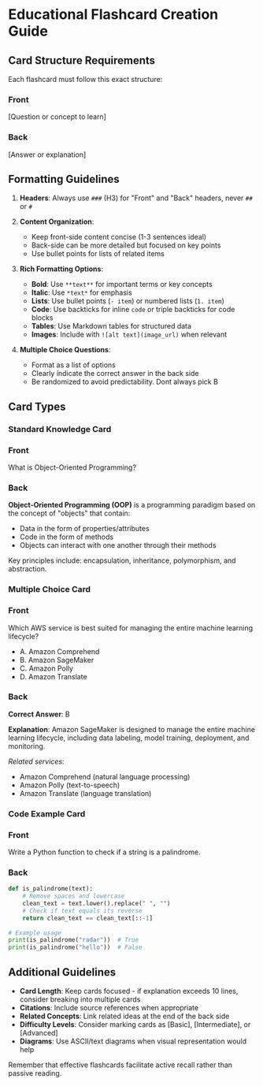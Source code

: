 # Educational Flashcard Creation Guide

## Card Structure Requirements

Each flashcard must follow this exact structure:

<!-- Card Start -->

### Front
[Question or concept to learn]

### Back
[Answer or explanation]

<!-- Card End -->

## Formatting Guidelines

1. **Headers**: Always use `###` (H3) for "Front" and "Back" headers, never `##` or `#`
2. **Content Organization**:
   - Keep front-side content concise (1-3 sentences ideal)
   - Back-side can be more detailed but focused on key points
   - Use bullet points for lists of related items

3. **Rich Formatting Options**:
   - **Bold**: Use `**text**` for important terms or key concepts
   - **Italic**: Use `*text*` for emphasis
   - **Lists**: Use bullet points (`- item`) or numbered lists (`1. item`)
   - **Code**: Use backticks for inline `code` or triple backticks for code blocks
   - **Tables**: Use Markdown tables for structured data
   - **Images**: Include with `![alt text](image_url)` when relevant

4. **Multiple Choice Questions**:
   - Format as a list of options
   - Clearly indicate the correct answer in the back side
   - Be randomized to avoid predictability.  Dont always pick B

## Card Types

### Standard Knowledge Card
<!-- Card Start -->
### Front
What is Object-Oriented Programming?

### Back
**Object-Oriented Programming (OOP)** is a programming paradigm based on the concept of "objects" that contain:

- Data in the form of properties/attributes
- Code in the form of methods
- Objects can interact with one another through their methods

Key principles include: encapsulation, inheritance, polymorphism, and abstraction.
<!-- Card End -->

### Multiple Choice Card
<!-- Card Start -->
### Front
Which AWS service is best suited for managing the entire machine learning lifecycle?  

- A. Amazon Comprehend  
- B. Amazon SageMaker  
- C. Amazon Polly  
- D. Amazon Translate

### Back
**Correct Answer**: B

**Explanation**: Amazon SageMaker is designed to manage the entire machine learning lifecycle, including data labeling, model training, deployment, and monitoring.

*Related services*: 
- Amazon Comprehend (natural language processing)
- Amazon Polly (text-to-speech)
- Amazon Translate (language translation)
<!-- Card End -->

### Code Example Card
<!-- Card Start -->
### Front
Write a Python function to check if a string is a palindrome.

### Back

```python
def is_palindrome(text):
    # Remove spaces and lowercase
    clean_text = text.lower().replace(" ", "")
    # Check if text equals its reverse
    return clean_text == clean_text[::-1]
    
# Example usage
print(is_palindrome("radar"))  # True
print(is_palindrome("hello"))  # False
```

<!-- Card End -->


## Additional Guidelines
- **Card Length**: Keep cards focused - if explanation exceeds 10 lines, consider breaking into multiple cards
- **Citations**: Include source references when appropriate
- **Related Concepts**: Link related ideas at the end of the back side
- **Difficulty Levels**: Consider marking cards as [Basic], [Intermediate], or [Advanced]
- **Diagrams**: Use ASCII/text diagrams when visual representation would help

Remember that effective flashcards facilitate active recall rather than passive reading.
